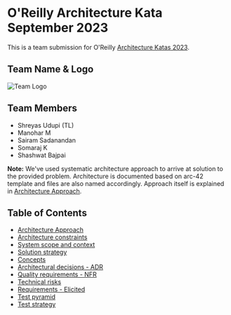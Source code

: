 # O'Reilly Architecture Kata September 2023

This is a team submission for O'Reilly [Architecture Katas 2023](https://learning.oreilly.com/featured/architectural-katas/).

## Team Name & Logo

![Team Logo](../.media/../ArchitectureKata/.media/ByteMe_TeamLogo.png)

## Team Members

- Shreyas Udupi (TL)
- Manohar M
- Sairam Sadanandan
- Somaraj K
- Shashwat Bajpai

**Note:** We've used systematic architecture approach to arrive at solution to the provided problem. Architecture is documented based on arc-42 template and files are also named accordingly. Approach itself is explained in [Architecture Approach](00_systematic_architecture_approach.md).

## Table of Contents

- [Architecture Approach](00_systematic_architecture_approach.md)
- [Architecture constraints](02_architecture_constraints.md)
- [System scope and context](03_system_scope_and_context.md )
- [Solution strategy](04_solution_strategy.md)
- [Concepts](05_concepts.md)
- [Architectural decisions - ADR](06_architecture_decisions.md)
- [Quality requirements - NFR](07_quality_requirements.md)
- [Technical risks](08_technical_risks.md)
- [Requirements - Elicited](Requirements.md)
- [Test pyramid](TestPyramid.md)
- [Test strategy](TestStrategy.md)
